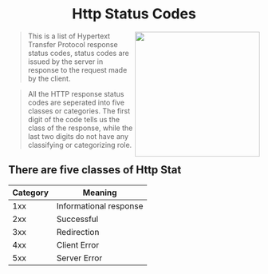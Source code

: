 <h1 align="center">Http Status Codes</h1>

[<img src="https://res.cloudinary.com/ngleadersdb/image/upload/v1584474698/it_huyjrx.png" align="right" width="250" height="250">](https://github.com/afolorunso/)

> This is a list of Hypertext Transfer Protocol response status codes, status codes are issued by the server in response to the request made by the  client.

> All the  HTTP response status codes are seperated into five classes or categories. The first digit of the code tells us the class of the response, while the last two digits do not have any classifying or categorizing role.

## There are five classes of Http Stat
| Category | Meaning |
| --- | --- |
| 1xx | Informational response |
| 2xx  | Successful |
| 3xx  | Redirection |
| 4xx  | Client Error |
| 5xx  | Server Error |
